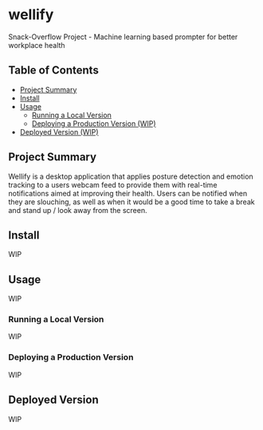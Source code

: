 # wellify
Snack-Overflow Project - Machine learning based prompter for better workplace health

## Table of Contents

- [Project Summary](#project-summary)
- [Install](#install)
- [Usage](#usage)
    - [Running a Local Version](#running-a-local-version)
    - [Deploying a Production Version (WIP)](#deploying-a-production-version)
- [Deployed Version (WIP)](#deployed-version)

## Project Summary

Wellify is a desktop application that applies posture detection and emotion tracking to a users webcam feed to provide them with real-time notifications aimed at improving their health. Users can be notified when they are slouching, as well as when it would be a good time to take a break and stand up / look away from the screen.

## Install

WIP

## Usage

WIP

### Running a Local Version

WIP

### Deploying a Production Version

WIP

## Deployed Version

WIP

